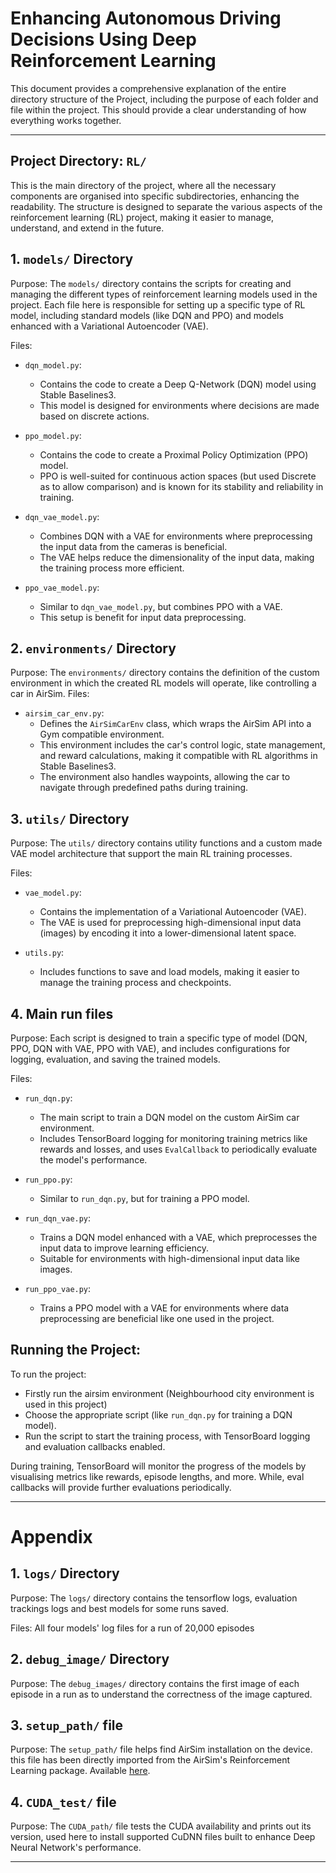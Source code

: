 
# Enhancing Autonomous Driving Decisions Using Deep Reinforcement Learning

This document provides a comprehensive explanation of the entire directory structure of the Project, including the purpose of each folder and file within the project. This should provide a clear understanding of how everything works together.

-------------------------------------------------------------------------

## Project Directory: `RL/`

This is the main directory of the project, where all the necessary components are organised into specific subdirectories, enhancing the readability. The structure is designed to separate the various aspects of the reinforcement learning (RL) project, making it easier to manage, understand, and extend in the future.

## 1. `models/` Directory

Purpose: 
The `models/` directory contains the scripts for creating and managing the different types of reinforcement learning models used in the project. Each file here is responsible for setting up a specific type of RL model, including standard models (like DQN and PPO) and models enhanced with a Variational Autoencoder (VAE).

Files:
- `dqn_model.py`: 
  - Contains the code to create a Deep Q-Network (DQN) model using Stable Baselines3. 
  - This model is designed for environments where decisions are made based on discrete actions.

- `ppo_model.py`: 
  - Contains the code to create a Proximal Policy Optimization (PPO) model.
  - PPO is well-suited for continuous action spaces (but used Discrete as to allow comparison) and is known for its stability and reliability in training.

- `dqn_vae_model.py`: 
  - Combines DQN with a VAE for environments where preprocessing the input data from the cameras is beneficial.
  - The VAE helps reduce the dimensionality of the input data, making the training process more efficient.

- `ppo_vae_model.py`: 
  - Similar to `dqn_vae_model.py`, but combines PPO with a VAE.
  - This setup is benefit for input data preprocessing.

## 2. `environments/` Directory

Purpose:
The `environments/` directory contains the definition of the custom environment in which the created RL models will operate, like controlling a car in AirSim.
Files:
- `airsim_car_env.py`:
  - Defines the `AirSimCarEnv` class, which wraps the AirSim API into a Gym compatible environment.
  - This environment includes the car's control logic, state management, and reward calculations, making it compatible with RL algorithms in Stable Baselines3.
  - The environment also handles waypoints, allowing the car to navigate through predefined paths during training.

## 3. `utils/` Directory

Purpose:
The `utils/` directory contains utility functions and a custom made VAE model architecture that support the main RL training processes. 

Files:
- `vae_model.py`:
  - Contains the implementation of a Variational Autoencoder (VAE).
  - The VAE is used for preprocessing high-dimensional input data (images) by encoding it into a lower-dimensional latent space.

- `utils.py`:
  - Includes functions to save and load models, making it easier to manage the training process and checkpoints.

## 4.  Main run files

Purpose:
Each script is designed to train a specific type of model (DQN, PPO, DQN with VAE, PPO with VAE), and includes configurations for logging, evaluation, and saving the trained models.

Files:
- `run_dqn.py`:
  - The main script to train a DQN model on the custom AirSim car environment.
  - Includes TensorBoard logging for monitoring training metrics like rewards and losses, and uses `EvalCallback` to periodically evaluate the model's performance.

- `run_ppo.py`:
  - Similar to `run_dqn.py`, but for training a PPO model.

- `run_dqn_vae.py`:
  - Trains a DQN model enhanced with a VAE, which preprocesses the input data to improve learning efficiency.
  - Suitable for environments with high-dimensional input data like images.

- `run_ppo_vae.py`:
  - Trains a PPO model with a VAE for environments where data preprocessing are beneficial like one used in the project.


## Running the Project:
To run the project:
- Firstly run the airsim environment (Neighbourhood city environment is used in this project)
- Choose the appropriate script (like `run_dqn.py` for training a DQN model).
- Run the script to start the training process, with TensorBoard logging and evaluation callbacks enabled.

During training, TensorBoard will monitor the progress of the models by visualising metrics like rewards, episode lengths, and more. While, eval callbacks will provide further evaluations periodically.

-------------------------------------------------------------------------

# Appendix

## 1. `logs/` Directory

Purpose: 
The `logs/` directory contains the tensorflow logs, evaluation trackings logs and best models for some runs saved.

Files:
All four models' log files for a run of 20,000 episodes

## 2. `debug_image/` Directory

Purpose:
The `debug_images/` directory contains the first image of each episode in a run as to understand the correctness of the image captured.

## 3. `setup_path/` file

Purpose:
The `setup_path/` file helps find AirSim installation on the device. this file has been directly imported from the AirSim's Reinforcement Learning package. Available [here](https://github.com/microsoft/AirSim/blob/main/PythonClient/reinforcement_learning/setup_path.py).

## 4. `CUDA_test/` file

Purpose:
The `CUDA_path/` file tests the CUDA availability and prints out its version, used here to install supported CuDNN files built to enhance Deep Neural Network's performance.

-------------------------------------------------------------------------

